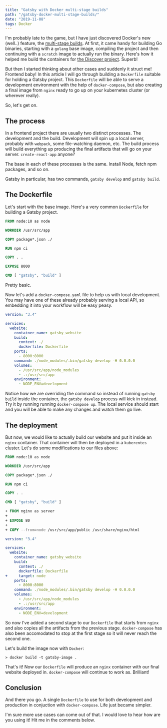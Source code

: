 ```yaml
---
title: "Gatsby with Docker multi-stage builds"
path: "/gatsby-docker-multi-stage-builds/"
date: "2019-11-08"
tags: Docker
---
```


I'm probably late to the game, but I have just discovered Docker's new (well..) feature, the [multi-stage builds](https://docs.docker.com/develop/develop-images/multistage-build/). At first, it came handy for building Go binaries, starting with a `golang` base image, compiling the project and then continuing with a `scratch` image to actually run the binary. Here's how it helped me build the containers for [the Discover project](https://github.com/kbariotis/go-discover/blob/2fede2c221ba8bd343db03c64778adaab53b4266/Dockerfile.crawler). Superb!

But then I started thinking about other cases and suddenly it struct me! Frontend baby! In this article I will go through building a `Dockerfile` suitable for holding a Gatsby project. This `Dockerfile` will be able to serve a development environment with the help of `docker-compose`, but also creating a final image from `nginx` ready to go up on your kubernetes cluster (or wherever really).

So, let's get on.

## The process

In a frontend project there are usually two distinct processes. The development and the build. Development will spin up a local server, probably with `webpack`, some file-watching daemon, etc. The build process will build everything up producing the final artifacts that will go on your server. `create-react-app` anyone?

The base in each of these processes is the same. Install Node, fetch npm packages, and so on.

Gatsby in particular, has two commands, `gatsby develop` and `gatsby build`. 

## The Dockerfile

Let's start with the base image. Here's a very common `Dockerfile` for building a Gatsby project.

```Dockerfile
FROM node:10 as node

WORKDIR /usr/src/app

COPY package*.json ./

RUN npm ci

COPY . .

EXPOSE 8000

CMD [ "gatsby", "build" ]
```

Pretty basic.

Now let's add a `docker-compose.yaml` file to help us with local development. You may have one of these already probably serving a local API, so embedding it into your workflow will be easy peasy.

```YAML 
version: "3.4"

services:
  website:
    container_name: gatsby_website
    build:
      context: ./
      dockerfile: Dockerfile
    ports:
      - 8000:8000
    command: ./node_modules/.bin/gatsby develop -H 0.0.0.0
    volumes:
      - /usr/src/app/node_modules
      - .:/usr/src/app
    environment:
      - NODE_ENV=development
```

Notice how we are overriding the command so instead of running `gatsby build` inside the container, the `gatsby develop` process will kick in instead. Try it by running running `docker-compose up`. The local service should start and you will be able to make any changes and watch them go live.

## The deployment

But now, we would like to actually build our website and put it inside an `nginx` container. That container will then be deployed in a `kuberentes` cluster. Let's do some modifications to our files above:

```Dockerfile
FROM node:10 as node

WORKDIR /usr/src/app

COPY package*.json ./

RUN npm ci

COPY . .

CMD [ "gatsby", "build" ]

+ FROM nginx as server
+ 
+ EXPOSE 80
+
+ COPY --from=node /usr/src/app/public /usr/share/nginx/html
```

```YAML 
version: "3.4"

services:
  website:
    container_name: gatsby_website
    build:
      context: ./
      dockerfile: Dockerfile
+     target: node
    ports:
      - 8000:8000
    command: ./node_modules/.bin/gatsby develop -H 0.0.0.0
    volumes:
      - /usr/src/app/node_modules
      - .:/usr/src/app
    environment:
      - NODE_ENV=development
```

So now I've added a second stage to our `Dockerfile` that starts from `nginx` and also copies all the artifacts from the previous stage. `docker-compose` has also been accomodated to stop at the first stage so it will never reach the second one.

Let's build the image now with `Docker`:

`> docker build -t gatsby-image .`

That's it! Now our `Dockerfile` will produce an `nginx` container with our final website deployed in. `docker-compose` will continue to work as. Brilliant!

## Conclusion

And there you go. A single `Dockerfile` to use for both development and production in conjuction with `docker-compose`. Life just became simpler.

I'm sure more use cases can come out of that. I would love to hear how are you using it! Hit me in the comments below.
